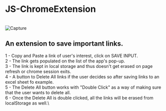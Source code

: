 # JS-ChromeExtension
\
![Capture](https://user-images.githubusercontent.com/95254477/157733777-cfdcf2fb-cb6a-44aa-999f-eacc160b6275.PNG)

## An extension to save important links.
1 - Copy and Paste a link of user's interest, click on SAVE INPUT.\
2 - The link gets populated on the list of the app's pop-up.\
3 - The link is kept in local storage and thus doesn't get erased on page refresh or chrome session exits.\
4 - A button to Delete All links if the user decides so after saving links to an excel sheet fo example.\
5 - The Delete All button works with "Double Click" as a way of making sure that the user wants to delete all.\
6 - Once the Delete All is double clicked, all the links will be erased from localStorage as well.\
